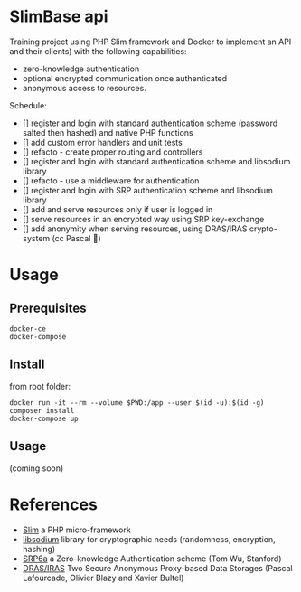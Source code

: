 # SlimBase api 

Training project using PHP Slim framework and Docker to implement an API and their clients) with the following capabilities:
* zero-knowledge authentication 
* optional encrypted communication once authenticated
* anonymous access to resources.


Schedule:
- [] register and login with standard authentication scheme (password salted then hashed) and native PHP functions 
- [] add custom error handlers and unit tests
- [] refacto - create proper routing and controllers
- [] register and login with standard authentication scheme and libsodium library
- [] refacto - use a middleware for authentication 
- [] register and login with SRP authentication scheme and libsodium library
- [] add and serve resources only if user is logged in
- [] serve resources in an encrypted way using SRP key-exchange
- [] add anonymity when serving resources, using DRAS/IRAS crypto-system (cc Pascal :metal:)


# Usage
## Prerequisites
```
docker-ce
docker-compose
```


## Install
from root folder:
```
docker run -it --rm --volume $PWD:/app --user $(id -u):$(id -g) composer install
docker-compose up
```


## Usage

(coming soon)


# References
* [Slim](https://www.slimframework.com/) a PHP micro-framework
* [libsodium](https://github.com/jedisct1/libsodium) library for cryptographic needs (randomness, encryption, hashing) 
* [SRP6a](http://srp.stanford.edu/) a Zero-knowledge Authentication scheme (Tom Wu, Stanford)
* [DRAS/IRAS](http://sancy.univ-bpclermont.fr/~lafourcade/SLIDES/Secrypt-BBL16.pdf) Two Secure Anonymous Proxy-based Data Storages (Pascal Lafourcade, Olivier Blazy and Xavier Bultel)